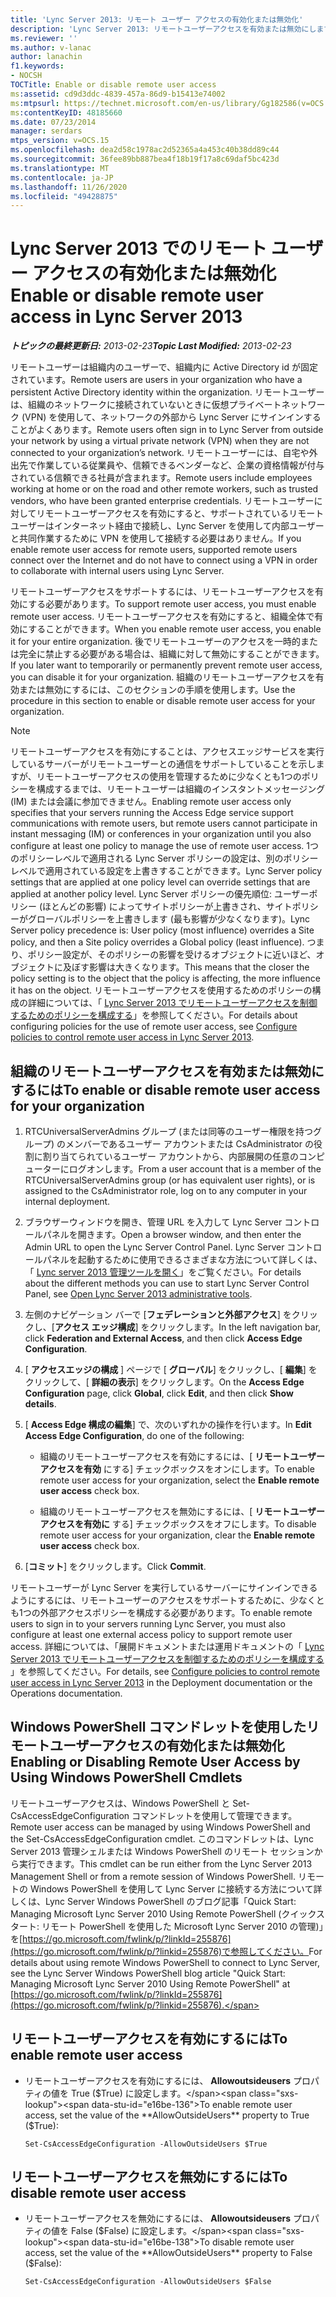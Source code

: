 ```yaml
---
title: 'Lync Server 2013: リモート ユーザー アクセスの有効化または無効化'
description: 'Lync Server 2013: リモートユーザーアクセスを有効または無効にします。'
ms.reviewer: ''
ms.author: v-lanac
author: lanachin
f1.keywords:
- NOCSH
TOCTitle: Enable or disable remote user access
ms:assetid: cd9d3ddc-4839-457a-86d9-b15413e74002
ms:mtpsurl: https://technet.microsoft.com/en-us/library/Gg182586(v=OCS.15)
ms:contentKeyID: 48185660
ms.date: 07/23/2014
manager: serdars
mtps_version: v=OCS.15
ms.openlocfilehash: dea2d58c1978ac2d52365a4a453c40b38dd89c44
ms.sourcegitcommit: 36fee89bb887bea4f18b19f17a8c69daf5bc423d
ms.translationtype: MT
ms.contentlocale: ja-JP
ms.lasthandoff: 11/26/2020
ms.locfileid: "49428875"
---
```

# <a name="enable-or-disable-remote-user-access-in-lync-server-2013"></a><span data-ttu-id="e16be-103">Lync Server 2013 でのリモート ユーザー アクセスの有効化または無効化</span><span class="sxs-lookup"><span data-stu-id="e16be-103">Enable or disable remote user access in Lync Server 2013</span></span>

<div data-xmlns="http://www.w3.org/1999/xhtml">

<div class="topic" data-xmlns="http://www.w3.org/1999/xhtml" data-msxsl="urn:schemas-microsoft-com:xslt" data-cs="https://msdn.microsoft.com/">

<div data-asp="https://msdn2.microsoft.com/asp">



</div>

<div id="mainSection">

<div id="mainBody"><span data-ttu-id="e16be-104">

<span> </span></span><span class="sxs-lookup"><span data-stu-id="e16be-104">

<span> </span></span></span>

<span data-ttu-id="e16be-105">_**トピックの最終更新日:** 2013-02-23_</span><span class="sxs-lookup"><span data-stu-id="e16be-105">_**Topic Last Modified:** 2013-02-23_</span></span>

<span data-ttu-id="e16be-106">リモートユーザーは組織内のユーザーで、組織内に Active Directory id が固定されています。</span><span class="sxs-lookup"><span data-stu-id="e16be-106">Remote users are users in your organization who have a persistent Active Directory identity within the organization.</span></span> <span data-ttu-id="e16be-107">リモートユーザーは、組織のネットワークに接続されていないときに仮想プライベートネットワーク (VPN) を使用して、ネットワークの外部から Lync Server にサインインすることがよくあります。</span><span class="sxs-lookup"><span data-stu-id="e16be-107">Remote users often sign in to Lync Server from outside your network by using a virtual private network (VPN) when they are not connected to your organization’s network.</span></span> <span data-ttu-id="e16be-108">リモートユーザーには、自宅や外出先で作業している従業員や、信頼できるベンダーなど、企業の資格情報が付与されている信頼できる社員が含まれます。</span><span class="sxs-lookup"><span data-stu-id="e16be-108">Remote users include employees working at home or on the road and other remote workers, such as trusted vendors, who have been granted enterprise credentials.</span></span> <span data-ttu-id="e16be-109">リモートユーザーに対してリモートユーザーアクセスを有効にすると、サポートされているリモートユーザーはインターネット経由で接続し、Lync Server を使用して内部ユーザーと共同作業するために VPN を使用して接続する必要はありません。</span><span class="sxs-lookup"><span data-stu-id="e16be-109">If you enable remote user access for remote users, supported remote users connect over the Internet and do not have to connect using a VPN in order to collaborate with internal users using Lync Server.</span></span>

<span data-ttu-id="e16be-110">リモートユーザーアクセスをサポートするには、リモートユーザーアクセスを有効にする必要があります。</span><span class="sxs-lookup"><span data-stu-id="e16be-110">To support remote user access, you must enable remote user access.</span></span> <span data-ttu-id="e16be-111">リモートユーザーアクセスを有効にすると、組織全体で有効にすることができます。</span><span class="sxs-lookup"><span data-stu-id="e16be-111">When you enable remote user access, you enable it for your entire organization.</span></span> <span data-ttu-id="e16be-112">後でリモートユーザーのアクセスを一時的または完全に禁止する必要がある場合は、組織に対して無効にすることができます。</span><span class="sxs-lookup"><span data-stu-id="e16be-112">If you later want to temporarily or permanently prevent remote user access, you can disable it for your organization.</span></span> <span data-ttu-id="e16be-113">組織のリモートユーザーアクセスを有効または無効にするには、このセクションの手順を使用します。</span><span class="sxs-lookup"><span data-stu-id="e16be-113">Use the procedure in this section to enable or disable remote user access for your organization.</span></span>

<div>


> [!NOTE]  
> <span data-ttu-id="e16be-114">リモートユーザーアクセスを有効にすることは、アクセスエッジサービスを実行しているサーバーがリモートユーザーとの通信をサポートしていることを示しますが、リモートユーザーアクセスの使用を管理するために少なくとも1つのポリシーを構成するまでは、リモートユーザーは組織のインスタントメッセージング (IM) または会議に参加できません。</span><span class="sxs-lookup"><span data-stu-id="e16be-114">Enabling remote user access only specifies that your servers running the Access Edge service support communications with remote users, but remote users cannot participate in instant messaging (IM) or conferences in your organization until you also configure at least one policy to manage the use of remote user access.</span></span> <span data-ttu-id="e16be-115">1つのポリシーレベルで適用される Lync Server ポリシーの設定は、別のポリシーレベルで適用されている設定を上書きすることができます。</span><span class="sxs-lookup"><span data-stu-id="e16be-115">Lync Server policy settings that are applied at one policy level can override settings that are applied at another policy level.</span></span> <span data-ttu-id="e16be-116">Lync Server ポリシーの優先順位: ユーザーポリシー (ほとんどの影響) によってサイトポリシーが上書きされ、サイトポリシーがグローバルポリシーを上書きします (最も影響が少なくなります)。</span><span class="sxs-lookup"><span data-stu-id="e16be-116">Lync Server policy precedence is: User policy (most influence) overrides a Site policy, and then a Site policy overrides a Global policy (least influence).</span></span> <span data-ttu-id="e16be-117">つまり、ポリシー設定が、そのポリシーの影響を受けるオブジェクトに近いほど、オブジェクトに及ぼす影響は大きくなります。</span><span class="sxs-lookup"><span data-stu-id="e16be-117">This means that the closer the policy setting is to the object that the policy is affecting, the more influence it has on the object.</span></span> <span data-ttu-id="e16be-118">リモートユーザーアクセスを使用するためのポリシーの構成の詳細については、「 <A href="lync-server-2013-configure-policies-to-control-remote-user-access.md">Lync Server 2013 でリモートユーザーアクセスを制御するためのポリシーを構成する</A>」を参照してください。</span><span class="sxs-lookup"><span data-stu-id="e16be-118">For details about configuring policies for the use of remote user access, see <A href="lync-server-2013-configure-policies-to-control-remote-user-access.md">Configure policies to control remote user access in Lync Server 2013</A>.</span></span>



</div>

<div>

## <a name="to-enable-or-disable-remote-user-access-for-your-organization"></a><span data-ttu-id="e16be-119">組織のリモートユーザーアクセスを有効または無効にするには</span><span class="sxs-lookup"><span data-stu-id="e16be-119">To enable or disable remote user access for your organization</span></span>

1.  <span data-ttu-id="e16be-120">RTCUniversalServerAdmins グループ (または同等のユーザー権限を持つグループ) のメンバーであるユーザー アカウントまたは CsAdministrator の役割に割り当てられているユーザー アカウントから、内部展開の任意のコンピューターにログオンします。</span><span class="sxs-lookup"><span data-stu-id="e16be-120">From a user account that is a member of the RTCUniversalServerAdmins group (or has equivalent user rights), or is assigned to the CsAdministrator role, log on to any computer in your internal deployment.</span></span>

2.  <span data-ttu-id="e16be-121">ブラウザーウィンドウを開き、管理 URL を入力して Lync Server コントロールパネルを開きます。</span><span class="sxs-lookup"><span data-stu-id="e16be-121">Open a browser window, and then enter the Admin URL to open the Lync Server Control Panel.</span></span> <span data-ttu-id="e16be-122">Lync Server コントロールパネルを起動するために使用できるさまざまな方法について詳しくは、「 [Lync server 2013 管理ツールを開く](lync-server-2013-open-lync-server-administrative-tools.md)」をご覧ください。</span><span class="sxs-lookup"><span data-stu-id="e16be-122">For details about the different methods you can use to start Lync Server Control Panel, see [Open Lync Server 2013 administrative tools](lync-server-2013-open-lync-server-administrative-tools.md).</span></span>

3.  <span data-ttu-id="e16be-123">左側のナビゲーション バーで [**フェデレーションと外部アクセス**] をクリックし、[**アクセス エッジ構成**] をクリックします。</span><span class="sxs-lookup"><span data-stu-id="e16be-123">In the left navigation bar, click **Federation and External Access**, and then click **Access Edge Configuration**.</span></span>

4.  <span data-ttu-id="e16be-124">[ **アクセスエッジの構成** ] ページで [ **グローバル**] をクリックし、[ **編集**] をクリックして、[ **詳細の表示**] をクリックします。</span><span class="sxs-lookup"><span data-stu-id="e16be-124">On the **Access Edge Configuration** page, click **Global**, click **Edit**, and then click **Show details**.</span></span>

5.  <span data-ttu-id="e16be-125">[ **Access Edge 構成の編集**] で、次のいずれかの操作を行います。</span><span class="sxs-lookup"><span data-stu-id="e16be-125">In **Edit Access Edge Configuration**, do one of the following:</span></span>
    
      - <span data-ttu-id="e16be-126">組織のリモートユーザーアクセスを有効にするには、[ **リモートユーザーアクセスを有効** にする] チェックボックスをオンにします。</span><span class="sxs-lookup"><span data-stu-id="e16be-126">To enable remote user access for your organization, select the **Enable remote user access** check box.</span></span>
    
      - <span data-ttu-id="e16be-127">組織のリモートユーザーアクセスを無効にするには、[ **リモートユーザーアクセスを有効に** する] チェックボックスをオフにします。</span><span class="sxs-lookup"><span data-stu-id="e16be-127">To disable remote user access for your organization, clear the **Enable remote user access** check box.</span></span>

6.  <span data-ttu-id="e16be-128">[**コミット**] をクリックします。</span><span class="sxs-lookup"><span data-stu-id="e16be-128">Click **Commit**.</span></span>

<span data-ttu-id="e16be-129">リモートユーザーが Lync Server を実行しているサーバーにサインインできるようにするには、リモートユーザーのアクセスをサポートするために、少なくとも1つの外部アクセスポリシーを構成する必要があります。</span><span class="sxs-lookup"><span data-stu-id="e16be-129">To enable remote users to sign in to your servers running Lync Server, you must also configure at least one external access policy to support remote user access.</span></span> <span data-ttu-id="e16be-130">詳細については、「展開ドキュメントまたは運用ドキュメントの「 [Lync Server 2013 でリモートユーザーアクセスを制御するためのポリシーを構成する](lync-server-2013-configure-policies-to-control-remote-user-access.md) 」を参照してください。</span><span class="sxs-lookup"><span data-stu-id="e16be-130">For details, see [Configure policies to control remote user access in Lync Server 2013](lync-server-2013-configure-policies-to-control-remote-user-access.md) in the Deployment documentation or the Operations documentation.</span></span>

</div>

<div>

## <a name="enabling-or-disabling-remote-user-access-by-using-windows-powershell-cmdlets"></a><span data-ttu-id="e16be-131">Windows PowerShell コマンドレットを使用したリモートユーザーアクセスの有効化または無効化</span><span class="sxs-lookup"><span data-stu-id="e16be-131">Enabling or Disabling Remote User Access by Using Windows PowerShell Cmdlets</span></span>

<span data-ttu-id="e16be-132">リモートユーザーアクセスは、Windows PowerShell と Set-CsAccessEdgeConfiguration コマンドレットを使用して管理できます。</span><span class="sxs-lookup"><span data-stu-id="e16be-132">Remote user access can be managed by using Windows PowerShell and the Set-CsAccessEdgeConfiguration cmdlet.</span></span> <span data-ttu-id="e16be-133">このコマンドレットは、Lync Server 2013 管理シェルまたは Windows PowerShell のリモート セッションから実行できます。</span><span class="sxs-lookup"><span data-stu-id="e16be-133">This cmdlet can be run either from the Lync Server 2013 Management Shell or from a remote session of Windows PowerShell.</span></span> <span data-ttu-id="e16be-134">リモートの Windows PowerShell を使用して Lync Server に接続する方法について詳しくは、Lync Server Windows PowerShell のブログ記事「Quick Start: Managing Microsoft Lync Server 2010 Using Remote PowerShell (クイックスタート: リモート PowerShell を使用した Microsoft Lync Server 2010 の管理)」を[https://go.microsoft.com/fwlink/p/?linkId=255876](https://go.microsoft.com/fwlink/p/?linkid=255876)で参照してください。</span><span class="sxs-lookup"><span data-stu-id="e16be-134">For details about using remote Windows PowerShell to connect to Lync Server, see the Lync Server Windows PowerShell blog article "Quick Start: Managing Microsoft Lync Server 2010 Using Remote PowerShell" at [https://go.microsoft.com/fwlink/p/?linkId=255876](https://go.microsoft.com/fwlink/p/?linkid=255876).</span></span>

<div>

## <a name="to-enable-remote-user-access"></a><span data-ttu-id="e16be-135">リモートユーザーアクセスを有効にするには</span><span class="sxs-lookup"><span data-stu-id="e16be-135">To enable remote user access</span></span>

  - <span data-ttu-id="e16be-136">リモートユーザーアクセスを有効にするには、 **Allowoutsideusers** プロパティの値を True ($True) に設定します。</span><span class="sxs-lookup"><span data-stu-id="e16be-136">To enable remote user access, set the value of the **AllowOutsideUsers** property to True ($True):</span></span>
    
        Set-CsAccessEdgeConfiguration -AllowOutsideUsers $True

</div>

<div>

## <a name="to-disable-remote-user-access"></a><span data-ttu-id="e16be-137">リモートユーザーアクセスを無効にするには</span><span class="sxs-lookup"><span data-stu-id="e16be-137">To disable remote user access</span></span>

  - <span data-ttu-id="e16be-138">リモートユーザーアクセスを無効にするには、 **Allowoutsideusers** プロパティの値を False ($False) に設定します。</span><span class="sxs-lookup"><span data-stu-id="e16be-138">To disable remote user access, set the value of the **AllowOutsideUsers** property to False ($False):</span></span>
    
        Set-CsAccessEdgeConfiguration -AllowOutsideUsers $False

<span data-ttu-id="e16be-139"></div>

</div>

</div>

<span> </span>

</div>

</div>

</span><span class="sxs-lookup"><span data-stu-id="e16be-139"></div>

</div>

</div>

<span> </span>

</div>

</div>

</span></span></div>

